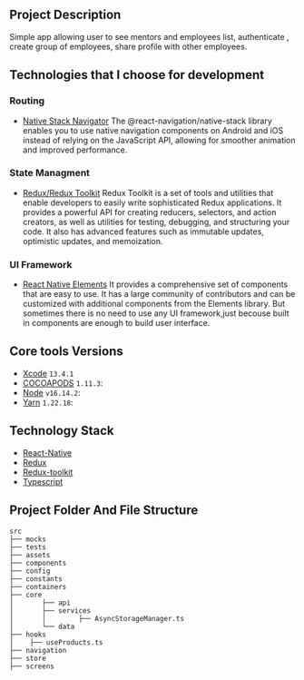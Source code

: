 ## Project Description
Simple  app  allowing user to see mentors and employees list, authenticate , create group of employees, share profile with other employees.
## Technologies that I choose for development 
###  Routing
* [Native Stack Navigator](https://reactnavigation.org/docs/native-stack-navigator/) The @react-navigation/native-stack library enables you to use native navigation components on Android and iOS instead of relying on the JavaScript API, allowing for smoother animation and improved performance.
 ###  State Managment
* [Redux/Redux Toolkit](https://redux-toolkit.js.org/introduction/getting-started) Redux Toolkit is a set of tools and utilities that enable developers to easily write sophisticated Redux applications. It provides a powerful API for creating reducers, selectors, and action creators, as well as utilities for testing, debugging, and structuring your code. It also has advanced features such as immutable updates, optimistic updates, and memoization.
 
 ###  UI Framework
* [React Native Elements](https://reactnativeelements.com/)  It provides a comprehensive set of components that are easy to use. It has a large community of contributors and can be customized with additional components from the Elements library.
But sometimes there is no need to use any UI framework,just becouse built in components are enough to build user interface.   
 

## Core tools Versions
* [Xcode](https://developer.apple.com/xcode/) `13.4.1 `
* [COCOAPODS](https://reactnative.dev/) `1.11.3`: 
* [Node](https://reactnative.dev/) `v16.14.2`: 
* [Yarn](https://reactnative.dev/) `1.22.18`: 

    
## Technology Stack
* [React-Native](https://reactnative.dev/)
* [Redux](https://react-redux.js.org/introduction/getting-started)
* [Redux-toolkit](https://redux-toolkit.js.org/introduction/getting-started)
* [Typescript](https://www.typescriptlang.org/)

## Project Folder And File Structure
```
src
├── mocks
├── tests
├── assets
├── components                                     
├── config
├── constants
├── containers
├── core
│       ├── api
│       ├── services
│       │        ├── AsyncStorageManager.ts
│       └── data
├── hooks
│    ├── useProducts.ts
├── navigation
├── store        
├── screens

```

